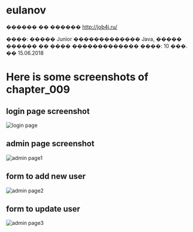 # eulanov
������ �� ������ http://job4j.ru/

����: ����� Junior ������������� Java, ����� ������ �� ���� �������������
����: 10 ���. �� 15.06.2018

# Here is some screenshots of chapter_009
## login page screenshot
![login page](https://user-images.githubusercontent.com/30863478/41820143-98576442-77d5-11e8-927c-f8b71580a420.jpg)
## admin page screenshot
![admin page1](https://user-images.githubusercontent.com/30863478/41820164-d14c7a62-77d5-11e8-95bf-4d157f05d737.jpg)
## form to add new user
![admin page2](https://user-images.githubusercontent.com/30863478/41820166-d2db01be-77d5-11e8-8555-7fcd2d1725be.jpg)
## form to update user
![admin page3](https://user-images.githubusercontent.com/30863478/41820167-d408f316-77d5-11e8-82a2-af842c1970b2.jpg)
